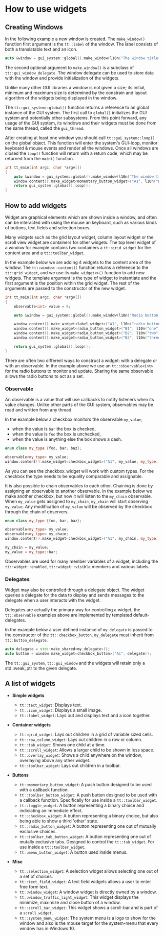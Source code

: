 How to use widgets
==================

Creating Windows
----------------

In the following example a new window is created. The `make_window()` function
first argument is the `tt::label` of the window. The label consists of both a
translatable text and an icon.

```cpp
auto &window = gui_system::global().make_window(l10n("The window title"));
```

The second optional argument to `make_window()` is a subclass of
`tt::gui_window_delegate`. The window delegate can be used to store data with
the window and provide initialization of the widgets.

Unlike many other GUI libraries a window is not given a size; its initial,
minimum and maximum size is determined by the constrain and layout algorithm of
the widgets being displayed in the window.

The `tt::gui_system::global()` function returns a reference to an global
instance of the GUI system. The first call to `global()` initializes the GUI system
and potentially other subsystems. From this point forward, any usage of the GUI system,
its windows and their widgets must be done from the same thread, called the `gui_thread`.

After creating at least one window you should call `tt::gui_system::loop()` on
the global object. This function will enter the system's GUI-loop, monitor
keyboard & mouse events and render all the windows. Once all windows are closed
the `loop()` function will return with a return code, which may be returned from
the `main()` function.

```cpp
int tt_main(int argc, char *argv[])
{
    auto &window = gui_system::global().make_window(l10n("The window title"));
    window.content().make_widget<momentary_button_widget>("A1", l10n("Does nothing"));
    return gui_system::global().loop();
}
```

How to add widgets
------------------

Widget are graphical elements which are shown inside a window, and often can be
interacted with using the mouse an keyboard, such as various kinds of buttons,
text fields and selection boxes.

Many widgets such as the grid layout widget, column layout widget or the scroll
view widget are containers for other widgets. The top level widget of a window
for example contains two containers a `tt::grid_widget` for the content area and
a `tt::toolbar_widget`.

In the example below we are adding 4 widgets to the content area of the window.
The `tt::window::content()` function returns a reference to the
`tt::grid_widget`, and we use its `make_widget<>()` function to add new widgets.
The template argument is the type of widget to instantiate and the first
argument is the position within the grid widget. The rest of the arguments are
passed to the constructor of the new widget.

```cpp
int tt_main(int argc, char *argv[])
{
    observable<int> value = 0;

    auto &window = gui_system::global().make_window(l10n("Radio button example"));

    window.content().make_widget<label_widget>("A1", l10n("radio buttons:"));
    window.content().make_widget<radio_button_widget>("B1", l10n("one"), value, 1);
    window.content().make_widget<radio_button_widget>("B2", l10n("two"), value, 2);
    window.content().make_widget<radio_button_widget>("B3", l10n("three"), value, 3);

    return gui_system::global().loop();
}
```

There are often two different ways to construct a widget: with a delegate or
with an observable. In the example above we use an `tt::observable<int>` for the
radio buttons to monitor and update. Sharing the same observable allows the
radio buttons to act as a set.

### Observable

An observable is a value that will use callbacks to notify listeners when its
value changes. Unlike other parts of the GUI system, observables may be read and
written from any thread.

In the example below a checkbox monitors the observable `my_value`;
- when the value is `bar` the box is checked,
- when the value is `foo` the box is unchecked,
- when the value is anything else the box shows a dash.

```cpp
enum class my_type {foo, bar, baz};

observable<my_type> my_value;
window.content().make_widget<checkbox_widget>("A1", my_value, my_type::bar, my_type::foo);
```

As you can see the checkbox_widget will work with custom types. For the checkbox
the type needs to be equality comparable and assignable.

It is also possible to chain observables to each other. Chaining is done by
assigning an observable to another observable. In the example below we make
another checkbox, but now it will listen to the `my_chain` observable. When
`my_value` gets assigned to `my_chain`, `my_chain` will start observing
`my_value`. Any modification of `my_value` will be observed by the checkbox
through the chain of observers.

```cpp
enum class my_type {foo, bar, baz};

observable<my_type> my_value;
observable<my_type> my_chain;
window.content().make_widget<checkbox_widget>("A1", my_chain, my_type::bar, my_type::foo);

my_chain = my_value;
my_value = my_type::bar;
```

Observables are used for many member variables of a widget, including the
`tt::widget::enabled`, `tt::widget::visible` members and various labels.

### Delegates

Widget may also be controlled through a delegate object. The widget queries a
delegate for the data to display and sends messages to the delegate when a user
interacts with the widget.

Delegates are actually the primary way for controlling a widget, the
`tt::observable` examples above are implemented by templated default-delegates.

In the example below a user defined instance of `my_delegate` is passed to the
constructor of the `tt::checkbox_button`. `my_delegate` must inherit from
`tt::button_delegate`.

```cpp
auto delegate = std::make_shared<my_delegate>();
auto button = window.make_widget<checkbox_button>("A1", delegate));
```

The `tt::gui_system`, `tt::gui_window` and the widgets will retain only
a std::weak_ptr to the given delegate.

A list of widgets
-----------------

- **Simple widgets**
  - `tt::text_widget`: Displays text.
  - `tt::icon_widget`: Displays a small image.
  - `tt::label_widget`: Lays out and displays text and a icon together.

- **Container widgets**
  - `tt::grid_widget`: Lays out children in a grid of variable sized cells.
  - `tt::row_column_widget`: Lays out children in a row or column.
  - `tt::tab_widget`: Shows one child at a time.
  - `tt::scroll_widget`: Allows a larger child to be shown in less space.
  - `tt::overlay_widget`: Shows a child anywhere on the window, overlaying above
    any other widget.
  - `tt::toolbar_widget`: Lays out children in a toolbar.

- **Buttons**
  - `tt::momentary_button_widget`: A push button designed to be used with a
    callback function.
  - `tt::toolbar_button_widget`: A push button designed to be used with a
    callback function. Specifically for use inside a `tt::toolbar_widget`.
  - `tt::toggle_widget`: A button representing a binary choice and indiciating
    an immediate effect.
  - `tt::checkbox_widget`: A button representing a binary choice, but also being
    able to show a third 'other' state.
  - `tt::radio_button_widget`: A button representing one out of mutually
    exclusive choices.
  - `tt::toolbar_tab_button_widget`: A button representing one out of mutally
    exclusive tabs. Designed to control the `tt::tab_widget`. For use inside a
    `tt::toolbar_widget`.
  - `tt::menu_button_widget`: A button used inside menus.
- **Misc**
  - `tt::selection_widget`: A selection widget allows selecting one out of a set
    of choices.
  - `tt::text_field_widget`: A text field widgets allows a user to enter free
    form text.
  - `tt::window_widget`: A window widget is directly owned by a window.
  - `tt::window_traffic_light_widget`: This widget displays the minimize,
    maximize and close button of a window.
  - `tt::scroll_bar_widget`: This widget shows a scroll-bar and is part of a
    `scroll_widget`.
  - `tt::system_menu_widget`: The system menu is a logo to show for the window
    and also is the mouse target for the system-menu that every window has in
    Windows 10.
